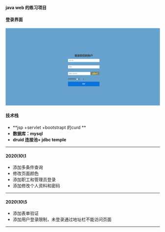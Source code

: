 #### java web 的练习项目

#### 登录界面

![](src\em_01.png)

#### 技术栈 

* **jsp +servlet +bootstrapt 的curd **
* **数据库：mysql**  
* **druid 连接池+ jdbc temple**

-----

#### 2020\10\1

* 添加多条件查询
* 修改页面颜色
* 添加职工和管理员登录
* 添加修改个人资料和密码

-----



#### 2020\10\5 

* 添加表单验证
* 添加用户登录限制，未登录通过地址栏不能访问页面

----

